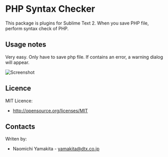 PHP Syntax Checker
==================
This package is plugins for Sublime Text 2.
When you save PHP file, perform syntax check of PHP.

Usage notes
-----------
Very easy.
Only have to save php file.
If contains an error, a warning dialog will appear.

![Screenshot](https://raw.github.com/naomichi-y/php_syntax_checker/master/images/screenshot.png)

Licence
-------
MIT Licence:
 * http://opensource.org/licenses/MIT

Contacts
--------
Writen by:
 * Naomichi Yamakita - yamakita@dtx.co.jp
